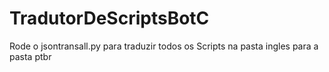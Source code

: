 # TradutorDeScriptsBotC
Rode o jsontransall.py para traduzir todos os Scripts na pasta ingles para a pasta ptbr